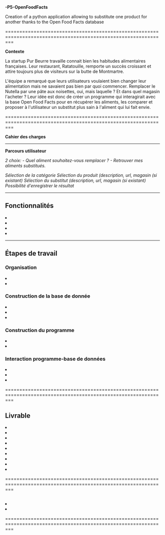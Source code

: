 **-P5-OpenFoodFacts**

Creation of a python application allowing to substitute one product for another thanks to the Open Food Facts database

===============================================================================================================

**Contexte**

La startup Pur Beurre travaille connait bien les habitudes alimentaires françaises. Leur restaurant, Ratatouille, remporte un 
succès croissant et attire toujours plus de visiteurs sur la butte de Montmartre.

L'équipe a remarqué que leurs utilisateurs voulaient bien changer leur alimentation mais ne savaient pas bien par quoi commencer. 
Remplacer le Nutella par une pâte aux noisettes, oui, mais laquelle ? Et dans quel magasin l'acheter ? Leur idée est donc de 
créer un programme qui interagirait avec la base Open Food Facts pour en récupérer les aliments, les comparer et proposer à 
l'utilisateur un substitut plus sain à l'aliment qui lui fait envie.

===============================================================================================================

**Cahier des charges**

---------------------------------------------------------------------------------------------------------------

**Parcours utilisateur**

*2 choix:  - Quel aliment souhaitez-vous remplacer ?
          - Retrouver mes aliments substitués.*

*Sélection de la catégorie*
*Sélection du produit (description, url, magasin (si existant)*
*Sélection du substitut (description, url, magasin (si existant)*
*Possibilité d'enregistrer le résultat*

---------------------------------------------------------------------------------------------------------------

<h2>Fonctionnalités</h2>

<li Recherche d aliments dans la base Open Food Facts.></li>
<li L utilisateur interagit avec le programme dans le terminal, possibilité de développer une interface graphique.></li>
<li Si l utilisateur entre un caractère qui n est pas un chiffre, le programme doit lui répéter la question.></li>
<li La recherche doit s effectuer sur une base MySql.></li>

---------------------------------------------------------------------------------------------------------------

<h2>Étapes de travail</h2>

<h3>Organisation</h3>
<li Création du README ></li>
<li Création dun Tableau Agile></li>

<h3>Construction de la base de donnée</h3>
<li Faire un Modèle Physique de Données></li>
<li Récupérer les données depuis la base OpenFoodFacts au format JSON></li>
<li Créer un script Python qui insérera les données dans la base></li>

<h3>Construction du programme</h3>
<li Lister les fonctionnalitées de chaque classe></li>
<li Créer l architecture du programme></li>

<h3>Interaction programme-base de données</h3>
<li Travailler le question/Réponse></li>
<li Quels requêtes pour quelle(s) Table(s)></li>
<li Comment enregistrer les requêtes></li>

===============================================================================================================

<h2>Livrable</h2>

<li Modèle physique de données ou Modèle relationnelle. ></li>
<li Script de création de votre base de données ></li>
<li Code source publié sur Github ></li>
<li Tableau Trello, Taiga ou Pivotal Tracker. ></li>
<li Document texte expliquant la démarche choisie, les difficultés rencontrées et les solutions trouvées et incluant le lien vers votre code source sur Github. ></li>
<li Développez notamment le choix de l algorithme et la méthodologie de projet choisie. ></li>
<li Expliquez également les difficultés rencontrées et les solutions trouvées. ></li>
<li Le document doit être en format pdf et ne pas excéder 2 pages A4. ></li>
<li Il peut être rédigé en anglais ou en français, au choix, mais prenez bien en considération que les fautes d’orthographe et de grammaire seront évaluées ! ></li>

===============================================================================================================

<h2 Contraintes** ></h2>

<li Votre code sera écrit en anglais : variables, noms de fonctions, commentaires, documentation, ...></li>
<li Votre projet sera versionné et publié sur Github pour que votre mentor puisse laisser des commentaires.></li>
 
===============================================================================================================
